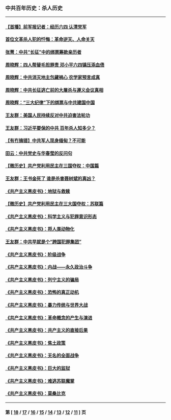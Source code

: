 ### 中共百年历史：杀人历史
---
#### [【首播】前军报记者：经历六四 认清党军](../../pages/nf1176106/n13031878.md?06220430) 
#### [首位文革杀人犯的忏悔：革命逆天、人命关天](../../pages/nf1176106/n13030146.md?06220430) 
#### [张菁：中共“长征”中的绑票筹款亲历者](../../pages/nf1176106/n13003575.md?06220430) 
#### [周晓辉：四人帮替毛担罪责 邓小平六四镇压添血债](../../pages/nf1176106/n12996229.md?06220430) 
#### [周晓辉：中共消灭地主包藏祸心 农学家预言成真](../../pages/nf1176106/n12958960.md?06220430) 
#### [周晓辉：中共长征逃亡前的大屠杀与遵义会议真相](../../pages/nf1176106/n12888747.md?06220430) 
#### [周晓辉：“三大纪律”下的绑票与中共建国中国](../../pages/nf1176106/n12882305.md?06220430) 
#### [王友群：美国人民持续反对中共迫害法轮功](../../pages/nf1176106/n12849121.md?06220430) 
#### [王友群：习近平要保的中共 百年杀人知多少？](../../pages/nf1176106/n12833861.md?06220430) 
#### [【有冇搞错】中共军人现身缅甸？不可能](../../pages/nf1176106/n12773250.md?06220430) 
#### [田云：中共党史与华春莹的反问句](../../pages/nf1176106/n12765178.md?06220430) 
#### [【微历史】共产党利用民主在三国夺权：中国篇](../../pages/nf1176106/n12740955.md?06220430) 
#### [王友群：王书金死了 谁是杀害聂树斌的真凶？](../../pages/nf1176106/n12728677.md?06220430) 
#### [《共产主义黑皮书》：地狱与救赎](../../pages/nf1176106/n12705614.md?06220430) 
#### [【微历史】共产党利用民主在三大国夺权：苏联篇](../../pages/nf1176106/n12707756.md?06220430) 
#### [《共产主义黑皮书》：科学主义与犯罪意识形态](../../pages/nf1176106/n12700684.md?06220430) 
#### [《共产主义黑皮书》：将人类动物化](../../pages/nf1176106/n12696212.md?06220430) 
#### [王友群：中共早就是个“跨国犯罪集团”](../../pages/nf1176106/n12696339.md?06220430) 
#### [《共产主义黑皮书》：阶级战争](../../pages/nf1176106/n12690702.md?06220430) 
#### [《共产主义黑皮书》：内战——永久政治斗争](../../pages/nf1176106/n12685891.md?06220430) 
#### [《共产主义黑皮书》：列宁主义的骗局](../../pages/nf1176106/n12671223.md?06220430) 
#### [《共产主义黑皮书》：恐怖的真正动机](../../pages/nf1176106/n12666294.md?06220430) 
#### [《共产主义黑皮书》：暴力传统与世界大战](../../pages/nf1176106/n12660322.md?06220430) 
#### [《共产主义黑皮书》：革命概念的产生与演进](../../pages/nf1176106/n12655045.md?06220430) 
#### [《共产主义黑皮书》：共产主义的直接后果](../../pages/nf1176106/n12644821.md?06220430) 
#### [《共产主义黑皮书》：焦土政策](../../pages/nf1176106/n12640254.md?06220430) 
#### [《共产主义黑皮书》：无名的全面战争](../../pages/nf1176106/n12633845.md?06220430) 
#### [《共产主义黑皮书》：巨大的监狱](../../pages/nf1176106/n12623116.md?06220430) 
#### [《共产主义黑皮书》：难逃苏联魔掌](../../pages/nf1176106/n12613254.md?06220430) 
#### [《共产主义黑皮书》：莫桑比克](../../pages/nf1176106/n12596409.md?06220430) 

---
#### 第 [ [18](./18.md?06220430) / [17](./17.md?06220430) / [16](./16.md?06220430) / [15](./15.md?06220430) / [14](./14.md?06220430) / [13](./13.md?06220430) / [12](./12.md?06220430) / [11](./11.md?06220430) ] 页
